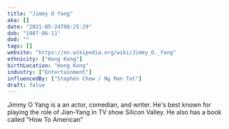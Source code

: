 ```yaml
---
title: "Jimmy O Yang"
aka: []
date: "2021-05-24T00:25:29"
dob: "1987-06-11"
dod: ""
tags: []
website: "https://en.wikipedia.org/wiki/Jimmy_O._Yang"
ethnicity: ["Hong Kong"]
birthLocation: "Hong Kong"
industry: ["Entertainment"]
influencedBy: ["Stephen Chow / Ng Man Tat"]
draft: false
---
```


Jimmy O Yang is a an actor, comedian, and writer. He's best known for playing the role of Jian-Yang in TV show Silicon Valley. He also has a book called "How To American"
